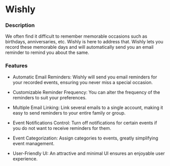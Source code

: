 # Wishly
### Description
We often find it difficult to remember memorable occasions such as birthdays, anniversaries, etc. Wishly is here to address that. Wishly lets you record these memorable days and will automatically send you an email reminder to remind you about the same.

### Features
- Automatic Email Reminders: Wishly will send you email reminders for your recorded events, ensuring you never miss a special occasion.

- Customizable Reminder Frequency: You can alter the frequency of the reminders to suit your preferences.

- Multiple Email Linking: Link several emails to a single account, making it easy to send reminders to your entire family or group.

- Event Notifications Control: Turn off notifications for certain events if you do not want to receive reminders for them.

- Event Categorization: Assign categories to events, greatly simplifying event management.

- User-Friendly UI: An attractive and minimal UI ensures an enjoyable user experience.
